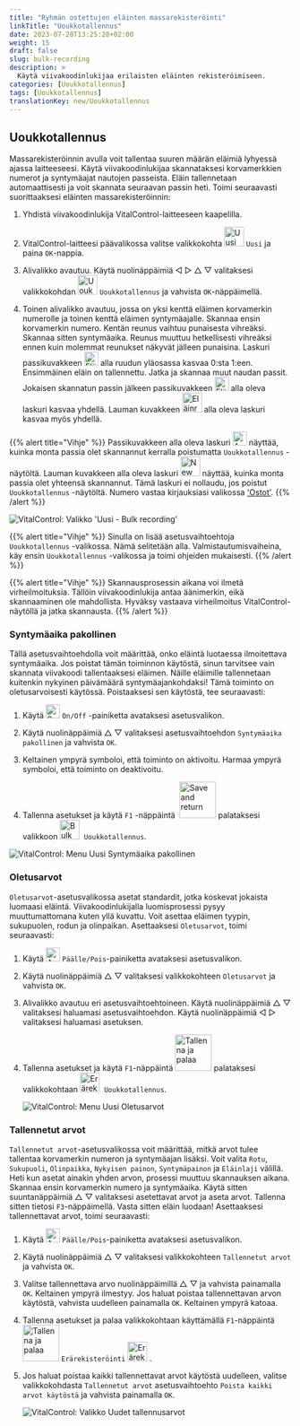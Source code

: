 ```yaml
---
title: "Ryhmän ostettujen eläinten massarekisteröinti"
linkTitle: "Uoukkotallennus"
date: 2023-07-28T13:25:28+02:00
weight: 15
draft: false
slug: bulk-recording
description: >
  Käytä viivakoodinlukijaa erilaisten eläinten rekisteröimiseen.
categories: [Uoukkotallennus]
tags: [Uoukkotallennus]
translationKey: new/Uoukkotallennus
---
```

## Uoukkotallennus

Massarekisteröinnin avulla voit tallentaa suuren määrän eläimiä lyhyessä ajassa laitteeseesi. Käytä viivakoodinlukijaa skannataksesi korvamerkkien numerot ja syntymäajat nautojen passeista. Eläin tallennetaan automaattisesti ja voit skannata seuraavan passin heti. Toimi seuraavasti suorittaaksesi eläinten massarekisteröinnin:

1. Yhdistä viivakoodinlukija VitalControl-laitteeseen kaapelilla.

2. VitalControl-laitteesi päävalikossa valitse valikkokohta <img src="/icons/main/new-animal.svg" width="35" align="bottom" alt="Uusi eläin" /> `Uusi` ja paina `OK`-nappia.

3. Alivalikko avautuu. Käytä nuolinäppäimiä ◁ ▷ △ ▽ valitaksesi valikkokohdan <img src="/icons/main/barcode-scan.svg" width="35" align="bottom" alt="Uoukkotallennus" /> `Uoukkotallennus` ja vahvista `OK`-näppäimellä.

4. Toinen alivalikko avautuu, jossa on yksi kenttä eläimen korvamerkin numerolle ja toinen kenttä eläimen syntymäajalle. Skannaa ensin korvamerkin numero. Kentän reunus vaihtuu punaisesta vihreäksi. Skannaa sitten syntymäaika. Reunus muuttuu hetkellisesti vihreäksi ennen kuin molemmat reunukset näkyvät jälleen punaisina. Laskuri passikuvakkeen <img src="/icons/header/animal-passports.svg" width="25" align="bottom" alt="Eläinpassit" title="Eläinpassit" /> alla ruudun yläosassa kasvaa 0:sta 1:een. Ensimmäinen eläin on tallennettu. Jatka ja skannaa muut naudan passit. Jokaisen skannatun passin jälkeen passikuvakkeen <img src="/icons/header/animal-passports.svg" width="25" align="bottom" alt="Eläinpassit" title="Eläinpassit" /> alla oleva laskuri kasvaa yhdellä. Lauman kuvakkeen <img src="/icons/header/group.svg" width="35" align="bottom" alt="Eläinryhmä"  title="Eläinryhmä" /> alla oleva laskuri kasvaa myös yhdellä.

{{% alert title="Vihje" %}}
Passikuvakkeen alla oleva laskuri <img src="/icons/header/animal-passports.svg" width="25" align="bottom" alt="Animal passports" title="Animal passports" /> näyttää, kuinka monta passia olet skannannut kerralla poistumatta `Uoukkotallennus` -näytöltä. Lauman kuvakkeen alla oleva laskuri <img src="/icons/header/group.svg" width="35" align="bottom" alt="New animal" /> näyttää, kuinka monta passia olet yhteensä skannannut. Tämä laskuri ei nollaudu, jos poistut `Uoukkotallennus` -näytöltä. Numero vastaa kirjauksiasi valikossa ['Ostot'](../new-on-farm/purchased-animals/).
{{% /alert %}}

   ![VitalControl: Valikko 'Uusi - Bulk recording'](../images/bulk-recording.png "Bulk recording")

{{% alert title="Vihje" %}}
Sinulla on lisää asetusvaihtoehtoja `Uoukkotallennus` -valikossa. Nämä selitetään alla. Valmistautumisvaiheina, käy ensin `Uoukkotallennus` -valikossa ja toimi ohjeiden mukaisesti.
{{% /alert %}}

{{% alert title="Vihje" %}}
Skannausprosessin aikana voi ilmetä virheilmoituksia. Tällöin viivakoodinlukija antaa äänimerkin, eikä skannaaminen ole mahdollista. Hyväksy vastaava virheilmoitus VitalControl-näytöllä ja jatka skannausta.
{{% /alert %}}

### Syntymäaika pakollinen

Tällä asetusvaihtoehdolla voit määrittää, onko eläintä luotaessa ilmoitettava syntymäaika. Jos poistat tämän toiminnon käytöstä, sinun tarvitsee vain skannata viivakoodi tallentaaksesi eläimen. Näille eläimille tallennetaan kuitenkin nykyinen päivämäärä syntymäajankohdaksi! Tämä toiminto on oletusarvoisesti käytössä. Poistaaksesi sen käytöstä, tee seuraavasti:

1. Käytä <img src="/icons/gear.svg" width="25" align="bottom" alt="Settings menu" /> `On/Off` -painiketta avataksesi asetusvalikon.

2. Käytä nuolinäppäimiä △ ▽ valitaksesi asetusvaihtoehdon `Syntymäaika pakollinen` ja vahvista `OK`.

3. Keltainen ympyrä symboloi, että toiminto on aktivoitu. Harmaa ympyrä symboloi, että toiminto on deaktivoitu.

4. Tallenna asetukset ja käytä `F1` -näppäintä &nbsp;<img src="/icons/footer/save_exit.svg" width="65" align="bottom" alt="Save and return" /> palataksesi valikkoon <img src="/icons/main/barcode-scan.svg" width="35" align="bottom" alt="Bulk recording" />&nbsp; `Uoukkotallennus`.

![VitalControl: Menu Uusi Syntymäaika pakollinen](../images/birthdate.png "Syntymäaika pakollinen")

### Oletusarvot

`Oletusarvot`-asetusvalikossa asetat standardit, jotka koskevat jokaista luomaasi eläintä. Viivakoodinlukijalla luomisprosessi pysyy muuttumattomana kuten yllä kuvattu. Voit asettaa eläimen tyypin, sukupuolen, rodun ja olinpaikan. Asettaaksesi `Oletusarvot`, toimi seuraavasti:

1. Käytä <img src="/icons/gear.svg" width="25" align="bottom" alt="Asetusvalikko" /> `Päälle/Pois`-painiketta avataksesi asetusvalikon.

2. Käytä nuolinäppäimiä △ ▽ valitaksesi valikkokohteen `Oletusarvot` ja vahvista `OK`.

3. Alivalikko avautuu eri asetusvaihtoehtoineen. Käytä nuolinäppäimiä △ ▽ valitaksesi haluamasi asetusvaihtoehdon. Käytä nuolinäppäimiä ◁ ▷ valitaksesi haluamasi asetuksen.

4. Tallenna asetukset ja käytä `F1`-näppäintä&nbsp;<img src="/icons/footer/save_exit.svg" width="65" align="bottom" alt="Tallenna ja palaa" /> palataksesi valikkokohtaan <img src="/icons/main/barcode-scan.svg" width="35" align="bottom" alt="Erärekisteröinti" />&nbsp; `Uoukkotallennus`.

   ![VitalControl: Menu Uusi Oletusarvot](../images/defaultvalues.png "Oletusarvot")

### Tallennetut arvot

`Tallennetut arvot`-asetusvalikossa voit määrittää, mitkä arvot tulee tallentaa korvamerkin numeron ja syntymäajan lisäksi. Voit valita `Rotu`, `Sukupuoli`, `Olinpaikka`, `Nykyisen painon`, `Syntymäpainon` ja `Eläinlaji` välillä. Heti kun asetat ainakin yhden arvon, prosessi muuttuu skannauksen aikana. Skannaa ensin korvamerkin numero ja syntymäaika. Käytä sitten suuntanäppäimiä △ ▽ valitaksesi asetettavat arvot ja aseta arvot. Tallenna sitten tietosi `F3`-näppäimellä. Vasta sitten eläin luodaan! Asettaaksesi tallennettavat arvot, toimi seuraavasti:

1. Käytä <img src="/icons/gear.svg" width="25" align="bottom" alt="Asetusvalikko" /> `Päälle/Pois`-painiketta avataksesi asetusvalikon.

2. Käytä nuolinäppäimiä △ ▽ valitaksesi valikkokohteen `Tallennetut arvot` ja vahvista `OK`.

3. Valitse tallennettava arvo nuolinäppäimillä △ ▽ ja vahvista painamalla `OK`. Keltainen ympyrä ilmestyy. Jos haluat poistaa tallennettavan arvon käytöstä, vahvista uudelleen painamalla `OK`. Keltainen ympyrä katoaa.

4. Tallenna asetukset ja palaa valikkokohtaan käyttämällä `F1`-näppäintä &nbsp;<img src="/icons/footer/save_exit.svg" width="65" align="bottom" alt="Tallenna ja palaa" /> `Erärekisteröinti` <img src="/icons/main/barcode-scan.svg" width="35" align="bottom" alt="Erärekisteröinti" />&nbsp;.

5. Jos haluat poistaa kaikki tallennettavat arvot käytöstä uudelleen, valitse valikkokohdasta `Tallennetut arvot` asetusvaihtoehto `Poista kaikki arvot käytöstä` ja vahvista painamalla `OK`.

   ![VitalControl: Valikko Uudet tallennusarvot](../images/recordvalues.png "Tallenna arvot")
